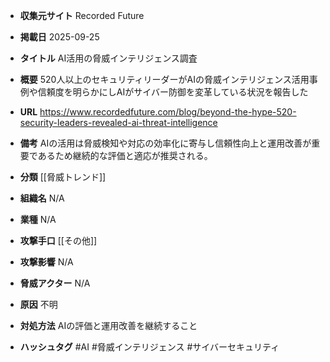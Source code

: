 - **収集元サイト**
Recorded Future

- **掲載日**
2025-09-25

- **タイトル**
AI活用の脅威インテリジェンス調査

- **概要**
520人以上のセキュリティリーダーがAIの脅威インテリジェンス活用事例や信頼度を明らかにしAIがサイバー防御を変革している状況を報告した

- **URL**
https://www.recordedfuture.com/blog/beyond-the-hype-520-security-leaders-revealed-ai-threat-intelligence

- **備考**
AIの活用は脅威検知や対応の効率化に寄与し信頼性向上と運用改善が重要であるため継続的な評価と適応が推奨される。

- **分類**
[[脅威トレンド]]

- **組織名**
N/A

- **業種**
N/A

- **攻撃手口**
[[その他]]

- **攻撃影響**
N/A

- **脅威アクター**
N/A

- **原因**
不明

- **対処方法**
AIの評価と運用改善を継続すること

- **ハッシュタグ**
#AI #脅威インテリジェンス #サイバーセキュリティ
